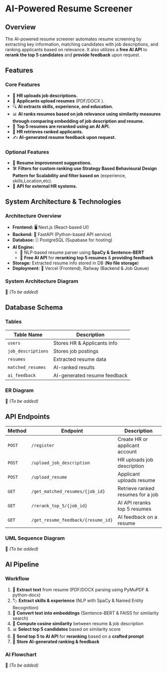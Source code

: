 # AI-Powered Resume Screener

## Overview
The AI-powered resume screener automates resume screening by extracting key information, matching candidates with job descriptions, and ranking applicants based on relevance. It also utilizes a **free AI API** to **rerank the top 5 candidates** and **provide feedback** upon request.

## Features

### Core Features
- 🏢 **HR uploads job descriptions.**
- 📄 **Applicants upload resumes** (PDF/DOCX ).
- 🔍 **AI extracts skills, experience, and education.**
- 📊 **AI ranks resumes based on job relevance using similarity measures through comparing embedding of job description and resume.**
- 🤖 **Top 5 resumes are reranked using an AI API.**
- 📌 **HR retrieves ranked applicants.**
- ✍️ **AI-generated resume feedback upon request.**

### Optional Features
- 📢 **Resume improvement suggestions.**
- 🛠️ **Filters for custom ranking use Strategy Based Behavioural Design Pattern for Scalability and filter based on** (experience, skills,Location,etc).
- 🔗 **API for external HR systems.**

## System Architecture & Technologies

### Architecture Overview
- **Frontend:** 🖥️ Next.js (React-based UI)
- **Backend:** 🚀 FastAPI (Python-based API service)
- **Database:** 🗄️ PostgreSQL (Supabase for hosting)
- **AI Engine:**
  - 🧠 NLP-based resume parser using **SpaCy & Sentence-BERT**
  - 🤖 **Free AI API** for **reranking top 5 resumes** & **providing feedback**
- **Storage:** Extracted resume info stored in DB (**No file storage**)
- **Deployment:** 🚀 Vercel (Frontend), Railway (Backend & Job Queue)

### **System Architecture Diagram**
📌 _(To be added)_

## Database Schema

### Tables
| Table Name         | Description                   |
|--------------------|-----------------------------|
| `users`           | Stores HR & Applicants info  |
| `job_descriptions` | Stores job postings         |
| `resumes`         | Extracted resume data       |
| `matched_resumes` | AI-ranked results           |
| `ai_feedback`     | AI-generated resume feedback |

### **ER Diagram**
📌 _(To be added)_

## API Endpoints

| Method | Endpoint                          | Description                           |
|--------|-----------------------------------|---------------------------------------|
| `POST` | `/register`                       | Create HR or applicant account       |
| `POST` | `/upload_job_description`         | HR uploads job description           |
| `POST` | `/upload_resume`                  | Applicant uploads resume             |
| `GET`  | `/get_matched_resumes/{job_id}`   | Retrieve ranked resumes for a job    |
| `GET`  | `/rerank_top_5/{job_id}`          | AI API reranks top 5 resumes        |
| `GET`  | `/get_resume_feedback/{resume_id}`| AI feedback on a resume              |

### **UML Sequence Diagram**
📌 _(To be added)_

## AI Pipeline

### **Workflow**
1. 📂 **Extract text** from resume (PDF/DOCX parsing using PyMuPDF & python-docx)
2. 🏷 **Extract skills & experience** (NLP with SpaCy & Named Entity Recognition)
3. 🔢 **Convert text into embeddings** (Sentence-BERT & FAISS for similarity search)
4. 📏 **Compute cosine similarity** between resume & job description
5. 📊 **Select top 5 candidates** based on similarity score
6. 🔗 **Send top 5 to AI API** for **reranking** based on a **crafted prompt**
7. 📝 **Store AI-generated ranking & feedback**

### **AI Flowchart**
📌 _(To be added)_

